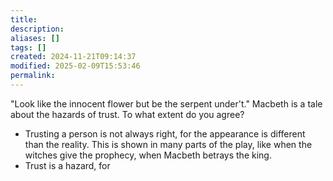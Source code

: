 ```yaml
---
title: 
description: 
aliases: []
tags: []
created: 2024-11-21T09:14:37
modified: 2025-02-09T15:53:46
permalink:
---
```


"Look like the innocent flower but be the serpent under't." Macbeth is a tale about the hazards of trust. To what extent do you agree?

- Trusting a person is not always right, for the appearance is different than the reality. This is shown in many parts of the play, like when the witches give the prophecy, when Macbeth betrays the king.
- Trust is a hazard, for 
